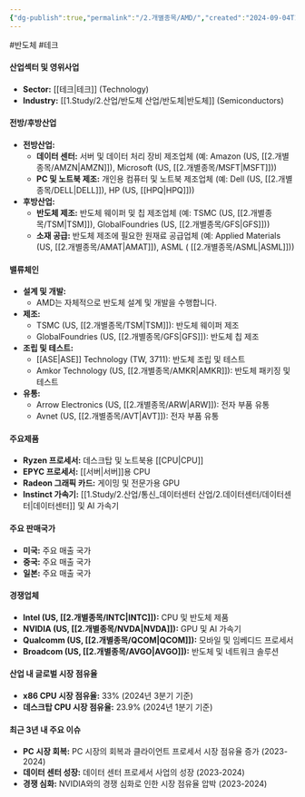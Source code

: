 ```yaml
---
{"dg-publish":true,"permalink":"/2.개별종목/AMD/","created":"2024-09-04T13:33:37.310+09:00","updated":"2025-06-03T20:05:57.609+09:00"}
---
```


#반도체 #테크 

#### 산업섹터 및 영위사업

- **Sector:** [[테크\|테크]] (Technology)
- **Industry:** [[1.Study/2.산업/반도체 산업/반도체\|반도체]] (Semiconductors)

#### 전방/후방산업

- **전방산업:**
    - **데이터 센터:** 서버 및 데이터 처리 장비 제조업체 (예: Amazon (US, [[2.개별종목/AMZN\|AMZN]]), Microsoft (US, [[2.개별종목/MSFT\|MSFT]]))
    - **PC 및 노트북 제조:** 개인용 컴퓨터 및 노트북 제조업체 (예: Dell (US, [[2.개별종목/DELL\|DELL]]), HP (US, [[HPQ\|HPQ]]))
- **후방산업:**
    - **반도체 제조:** 반도체 웨이퍼 및 칩 제조업체 (예: TSMC (US, [[2.개별종목/TSM\|TSM]]), GlobalFoundries (US, [[2.개별종목/GFS\|GFS]]))
    - **소재 공급:** 반도체 제조에 필요한 원재료 공급업체 (예: Applied Materials (US, [[2.개별종목/AMAT\|AMAT]]), ASML ( [[2.개별종목/ASML\|ASML]]))

#### 밸류체인

- **설계 및 개발:**
    - AMD는 자체적으로 반도체 설계 및 개발을 수행합니다.
- **제조:**
    - TSMC (US, [[2.개별종목/TSM\|TSM]]): 반도체 웨이퍼 제조
    - GlobalFoundries (US, [[2.개별종목/GFS\|GFS]]): 반도체 칩 제조
- **조립 및 테스트:**
    - [[ASE\|ASE]] Technology (TW, 3711): 반도체 조립 및 테스트
    - Amkor Technology (US, [[2.개별종목/AMKR\|AMKR]]): 반도체 패키징 및 테스트
- **유통:**
    - Arrow Electronics (US, [[2.개별종목/ARW\|ARW]]): 전자 부품 유통
    - Avnet (US, [[2.개별종목/AVT\|AVT]]): 전자 부품 유통

#### 주요제품

- **Ryzen 프로세서:** 데스크탑 및 노트북용 [[CPU\|CPU]]
- **EPYC 프로세서:** [[서버\|서버]]용 CPU
- **Radeon 그래픽 카드:** 게이밍 및 전문가용 GPU
- **Instinct 가속기:** [[1.Study/2.산업/통신_데이터센터 산업/2.데이터센터/데이터센터\|데이터센터]] 및 AI 가속기

#### 주요 판매국가

- **미국:** 주요 매출 국가
- **중국:** 주요 매출 국가
- **일본:** 주요 매출 국가

#### 경쟁업체

- **Intel (US, [[2.개별종목/INTC\|INTC]]):** CPU 및 반도체 제품
- **NVIDIA (US, [[2.개별종목/NVDA\|NVDA]]):** GPU 및 AI 가속기
- **Qualcomm (US, [[2.개별종목/QCOM\|QCOM]]):** 모바일 및 임베디드 프로세서
- **Broadcom (US, [[2.개별종목/AVGO\|AVGO]]):** 반도체 및 네트워크 솔루션

#### 산업 내 글로벌 시장 점유율

- **x86 CPU 시장 점유율:** 33% (2024년 3분기 기준)
- **데스크탑 CPU 시장 점유율:** 23.9% (2024년 1분기 기준)

#### 최근 3년 내 주요 이슈

- **PC 시장 회복:** PC 시장의 회복과 클라이언트 프로세서 시장 점유율 증가 (2023-2024)
- **데이터 센터 성장:** 데이터 센터 프로세서 사업의 성장 (2023-2024)
- **경쟁 심화:** NVIDIA와의 경쟁 심화로 인한 시장 점유율 압박 (2023-2024)